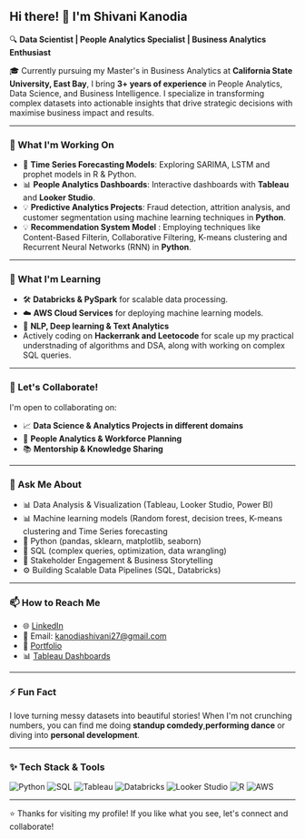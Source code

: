 
## Hi there! 👋 I'm Shivani Kanodia

🔍 **Data Scientist  | People Analytics Specialist | Business Analytics Enthusiast**

🎓 Currently pursuing my Master's in Business Analytics at **California State University, East Bay**, I bring **3+ years of experience** in People Analytics, Data Science, and Business Intelligence. I specialize in transforming complex datasets into actionable insights that drive strategic decisions with maximise business impact and results.

---

### 🔭 What I'm Working On
- 🚀 **Time Series Forecasting Models**: Exploring SARIMA, LSTM and prophet models in R & Python.
- 📊 **People Analytics Dashboards**: Interactive dashboards with **Tableau** and **Looker Studio**.
- 💡 **Predictive Analytics Projects**: Fraud detection, attrition analysis, and customer segmentation using machine learning techniques in **Python**.
- 💡 **Recommendation System Model** : Employing techniques like Content-Based Filterin, Collaborative Filtering, K-means clustering and Recurrent Neural Networks (RNN) in **Python**. 

---

### 🌱 What I'm Learning
- 🛠️ **Databricks & PySpark** for scalable data processing.
- ☁️ **AWS Cloud Services** for deploying machine learning models.
- 🤖 **NLP, Deep learning & Text Analytics**
-  Actively coding on **Hackerrank and Leetocode** for scale up my practical understnading of algorithms and DSA, along with working on complex SQL queries.

---

### 👯 Let's Collaborate!
I'm open to collaborating on:
- 📈 **Data Science & Analytics Projects in different domains**
- 👥 **People Analytics & Workforce Planning**
- 📚 **Mentorship & Knowledge Sharing**

---

### 💬 Ask Me About
- 📊 Data Analysis & Visualization (Tableau, Looker Studio, Power BI)
- 📊 Machine learning models (Random forest, decision trees, K-means clustering and Time Series forecasting 
- 🐍 Python (pandas, sklearn, matplotlib, seaborn)
- 🔎 SQL (complex queries, optimization, data wrangling)
- 🤝 Stakeholder Engagement & Business Storytelling
- ⚙️ Building Scalable Data Pipelines (SQL, Databricks)

---

### 📫 How to Reach Me
- 🌐 [LinkedIn](https://www.linkedin.com/in/shivanikanodia)
- 📧 Email: kanodiashivani27@gmail.com
- 📁 [Portfolio](https://github.com/Shivanikanodia)
- 📊 [Tableau Dashboards](https://shorturl.at/hGzDx)

---

### ⚡ Fun Fact
I love turning messy datasets into beautiful stories! When I'm not crunching numbers, you can find me doing **standup comdedy**,**performing dance** or diving into **personal development**.

---

### ✨ Tech Stack & Tools
![Python](https://img.shields.io/badge/Python-3776AB?style=for-the-badge&logo=python&logoColor=white)
![SQL](https://img.shields.io/badge/SQL-025E8C?style=for-the-badge&logo=sqlite&logoColor=white)
![Tableau](https://img.shields.io/badge/Tableau-E97627?style=for-the-badge&logo=tableau&logoColor=white)
![Databricks](https://img.shields.io/badge/Databricks-FF3621?style=for-the-badge&logo=databricks&logoColor=white)
![Looker Studio](https://img.shields.io/badge/Looker%20Studio-4285F4?style=for-the-badge&logo=googleanalytics&logoColor=white)
![R](https://img.shields.io/badge/R-276DC3?style=for-the-badge&logo=r&logoColor=white)
![AWS](https://img.shields.io/badge/AWS-FF9900?style=for-the-badge&logo=amazonaws&logoColor=white)

---

⭐️ Thanks for visiting my profile! If you like what you see, let's connect and collaborate!

